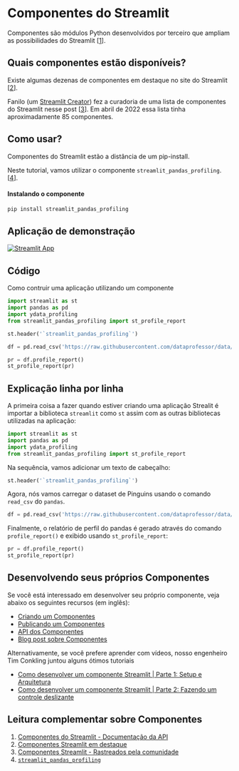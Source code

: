 # Componentes do Streamlit

Componentes são módulos Python desenvolvidos por terceiro que ampliam as possibilidades do Streamlit [[1](https://docs.streamlit.io/library/components)].

## Quais componentes estão disponíveis?

Existe algumas dezenas de componentes em destaque no site do Streamlit [[2](https://streamlit.io/components)].

Fanilo (um [Streamlit Creator](https://streamlit.io/creators)) fez a curadoria de uma lista de componentes do Streamlit nesse post [[3](https://discuss.streamlit.io/t/streamlit-components-community-tracker/4634)]. Em abril de 2022 essa lista tinha aproximadamente 85 componentes.

## Como usar?

Componentes do Streamlit estão a distância de um pip-install.

Neste tutorial, vamos utilizar o componente `streamlit_pandas_profiling`. [[4](https://share.streamlit.io/okld/streamlit-gallery/main?p=pandas-profiling)].

#### Instalando o componente

```bash
pip install streamlit_pandas_profiling
```

## Aplicação de demonstração

[![Streamlit App](https://static.streamlit.io/badges/streamlit_badge_black_white.svg)](https://share.streamlit.io/dataprofessor/streamlit-components/)

## Código
Como contruir uma aplicação utilizando um componente
```python
import streamlit as st
import pandas as pd
import ydata_profiling
from streamlit_pandas_profiling import st_profile_report

st.header('`streamlit_pandas_profiling`')

df = pd.read_csv('https://raw.githubusercontent.com/dataprofessor/data/master/penguins_cleaned.csv')

pr = df.profile_report()
st_profile_report(pr)
```

## Explicação linha por linha
A primeira coisa a fazer quando estiver criando uma aplicação Strealit é importar a biblioteca `streamlit` como `st` assim com as outras bibliotecas utilizadas na aplicação:
```python
import streamlit as st
import pandas as pd
import ydata_profiling
from streamlit_pandas_profiling import st_profile_report
```

Na sequência, vamos adicionar um texto de cabeçalho:
```python
st.header('`streamlit_pandas_profiling`')
```

Agora, nós vamos carregar o dataset de Pinguins  usando o comando `read_csv` do `pandas`.
```python
df = pd.read_csv('https://raw.githubusercontent.com/dataprofessor/data/master/penguins_cleaned.csv')
```

Finalmente, o relatório de perfil do pandas é gerado através do comando `profile_report()` e exibido usando `st_profile_report`:
```python
pr = df.profile_report()
st_profile_report(pr)
```

## Desenvolvendo seus próprios Componentes

Se você está interessado em desenvolver seu próprio componente, veja abaixo os seguintes recursos (em inglês):
- [Criando um Componentes](https://docs.streamlit.io/library/components/create)
- [Publicando um Componentes](https://docs.streamlit.io/library/components/publish)
- [API dos Componentes](https://docs.streamlit.io/library/components/components-api)
- [Blog post sobre Componentes](https://blog.streamlit.io/introducing-streamlit-components/)

Alternativamente, se você prefere aprender com vídeos, nosso engenheiro Tim Conkling juntou alguns ótimos tutoriais
- [Como desenvolver um componente Streamlit | Parte 1: Setup e Arquitetura](https://youtu.be/BuD3gILJW-Q)
- [Como desenvolver um componente Streamlit | Parte 2: Fazendo um controle deslizante](https://youtu.be/QjccJl_7Jco)

## Leitura complementar sobre Componentes
1. [Componentes do Streamlit - Documentação da API](https://docs.streamlit.io/library/components)
2. [Componentes Streamlit em destaque](https://streamlit.io/components)
3. [Componentes Streamlit - Rastreados pela comunidade](https://discuss.streamlit.io/t/streamlit-components-community-tracker/4634)
4. [`streamlit_pandas_profiling`](https://share.streamlit.io/okld/streamlit-gallery/main?p=pandas-profiling)
